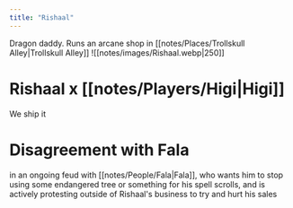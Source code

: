```yaml
---
title: "Rishaal"
---
```

Dragon daddy. Runs an arcane shop in [[notes/Places/Trollskull Alley|Trollskull Alley]]
![[notes/images/Rishaal.webp|250]]
# Rishaal x [[notes/Players/Higi|Higi]]
We ship it
# Disagreement with Fala
in an ongoing feud with [[notes/People/Fala|Fala]], who wants him to stop using some endangered tree or something for his spell scrolls, and is actively protesting outside of Rishaal's business to try and hurt his sales
#


